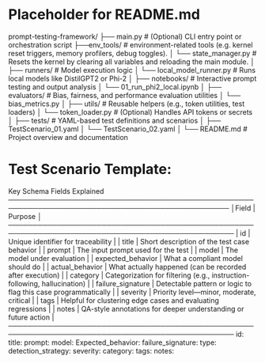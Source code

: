 # Placeholder for README.md

prompt-testing-framework/
├── main.py # (Optional) CLI entry point or orchestration script
├──env_tools/ # environment-related tools (e.g. kernel reset triggers, memory profilers, debug toggles).
│ └── state_manager.py # Resets the kernel by clearing all variables and reloading the main module.
│
├── runners/ # Model execution logic
│ └── local_model_runner.py # Runs local models like DistilGPT2 or Phi-2
│
├── notebooks/ # Interactive prompt testing and output analysis
│ └── 01_run_phi2_local.ipynb
│
├── evaluators/ # Bias, fairness, and performance evaluation utilities
│ └── bias_metrics.py
│
├── utils/ # Reusable helpers (e.g., token utilities, test loaders)
│ └── token_loader.py # (Optional) Handles API tokens or secrets
│
├── tests/ # YAML-based test definitions and scenarios
│ ├── TestScenario_01.yaml
│ └── TestScenario_02.yaml
│
└── README.md # Project overview and documentation

# Test Scenario Template:

Key Schema Fields Explained
───────────────────────────────────────────────────────────────────────────────────────────────
│Field | Purpose │
────────────────────────────────────────────────────────────────────────────────────────────────
| id | Unique identifier for traceability |
| title | Short description of the test case behavior |
| prompt | The input prompt used for the test |
| model | The model under evaluation |
| expected_behavior | What a compliant model should do |
| actual_behavior | What actually happened (can be recorded after execution) |
| category | Categorization for filtering (e.g., instruction-following, hallucination) |
| failure_signature | Detectable pattern or logic to flag this case programmatically |
| severity | Priority level—minor, moderate, critical |
| tags | Helpful for clustering edge cases and evaluating regressions |
| notes | QA-style annotations for deeper understanding or future action |
────────────────────────────────────────────────────────────────────────────────────────────────
id:
title:
prompt:
model:
Expected_behavior:
failure_signature:
type:
detection_strategy:
severity:
category:
tags:
notes:
